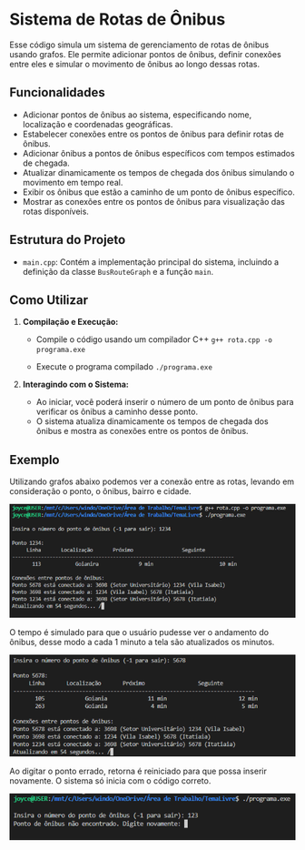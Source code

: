 # Sistema de Rotas de Ônibus

Esse código simula um sistema de gerenciamento de rotas de ônibus usando grafos. Ele permite adicionar pontos de ônibus, definir conexões entre eles e simular o movimento de ônibus ao longo dessas rotas.

## Funcionalidades

- Adicionar pontos de ônibus ao sistema, especificando nome, localização e coordenadas geográficas.
- Estabelecer conexões entre os pontos de ônibus para definir rotas de ônibus.
- Adicionar ônibus a pontos de ônibus específicos com tempos estimados de chegada.
- Atualizar dinamicamente os tempos de chegada dos ônibus simulando o movimento em tempo real.
- Exibir os ônibus que estão a caminho de um ponto de ônibus específico.
- Mostrar as conexões entre os pontos de ônibus para visualização das rotas disponíveis.

## Estrutura do Projeto

- `main.cpp`: Contém a implementação principal do sistema, incluindo a definição da classe `BusRouteGraph` e a função `main`.


## Como Utilizar

1. **Compilação e Execução:**
   - Compile o código usando um compilador C++ 
   `g++ rota.cpp -o programa.exe`

   - Execute o programa compilado 
    `./programa.exe`

2. **Interagindo com o Sistema:**
   - Ao iniciar, você poderá inserir o número de um ponto de ônibus para verificar os ônibus a caminho desse ponto.
   - O sistema atualiza dinamicamente os tempos de chegada dos ônibus e mostra as conexões entre os pontos de ônibus.

## Exemplo

Utilizando grafos abaixo podemos ver a conexão entre as rotas, levando em consideração o ponto, o ônibus, bairro e cidade. 

![alt text](image.png)

O tempo é simulado para que o usuário pudesse ver o andamento do ônibus, desse modo a cada 1 minuto a tela são atualizados os minutos. 

![alt text](image-2.png)


Ao digitar o ponto errado, retorna é reiniciado para que possa inserir novamente. O sistema só inicia com o código correto. 

![alt text](image-1.png)